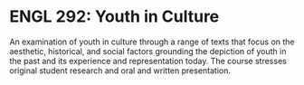 # ENGL 292: Youth in Culture

An examination of youth in culture through a range of texts that focus on the aesthetic, historical, and social factors grounding the depiction of youth in the past and its experience and representation today. The course stresses original student research and oral and written presentation.